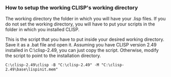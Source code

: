 ### How to setup the working CLISP's working directory

The working directory the folder in which you will have your .lisp files. If you do not set the working directory, you will have to put your scripts in the folder in which you installed CLISP.

This is the script that you have to put inside your desired working directory. Save it as a .bat file and open it. Assuming you have CLISP version 2.49 installed in C:\clisp-2.49, you can just copy the script. Otherwise, modify the script to point to the installation directory.

```batch
C:\clisp-2.49\clisp -B "C:\clisp-2.49" -M "C:\clisp-2.49\base\lispinit.mem" 
```

